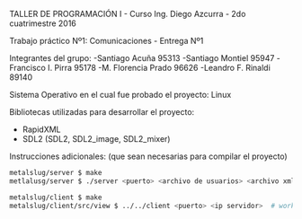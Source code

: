 TALLER DE PROGRAMACIÓN I - Curso Ing. Diego Azcurra - 2do cuatrimestre 2016

Trabajo práctico Nº1: Comunicaciones - Entrega Nº1

Integrantes del grupo:	-Santiago Acuña 	    95313
                      	-Santiago Montiel     95947
	                      -Francisco I. Pirra 	95178
	                      -M. Florencia Prado 	96626
	                      -Leandro F. Rinaldi 	89140

Sistema Operativo en el cual fue probado el proyecto: Linux


Bibliotecas utilizadas para desarrollar el proyecto:
* RapidXML
* SDL2 (SDL2, SDL2_image, SDL2_mixer)


Instrucciones adicionales: (que sean necesarias para compilar el proyecto)
``` bash
metalslug/server $ make
metlalusg/server $ ./server <puerto> <archivo de usuarios> <archivo xml>

metalslug/client $ make
metalslug/client/src/view $ ../../client <puerto> <ip servidor>  # workaround por paths relativos
```
